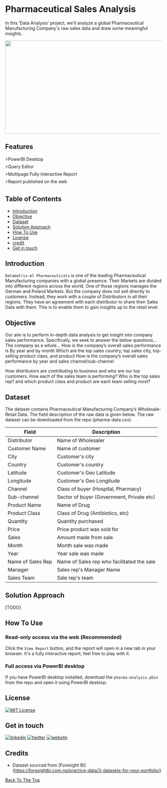 # Pharmaceutical Sales Analysis
In this ‘Data Analysis’ project, we’ll analyze a global Pharmaceutical Manufacturing Company's raw sales data and draw some meaningful insights.

<img src="https://datamatrix-ml.com/wp-content/uploads/2023/02/pharma-powerbi-feature-image.png" width="800" height="300" />

## Features
⚡PowerBI Desktop   
⚡Query Editor  
⚡Multipage Fully Interactive Report    
⚡Report published on the web

## Table of Contents
- [Introduction](#introduction) 
- [Objective](#objective)
- [Dataset](#dataset)
- [Solution Approach](#solution-approach)
- [How To Use](#how-to-use)
- [License](#license)
- [credit](#credits)
- [Get in touch](#get-in-touch)


## Introduction
`Datamatrix-ml Pharmaceuticals` is one of the leading Pharmaceutical Manufacturing companies with a global presence. Their Markets are divided into different regions across the world. One of those regions manages the German and Poland Markets. But the company does not sell directly to customers. Instead, they work with a couple of Distributors in all their regions. They have an agreement with each distributor to share their Sales Data with them. This is to enable them to gain insights up to the retail level. 

## Objective
Our aim is to perform in-depth data analysis to get insight into company sales performance. Specifically, we seek to answer the below questions…
The company as a whole…
How is the company’s overall sales performance is By year and by month
Which are the top sales country,  top sales city, top-selling product class, and product
How is the company’s overall sales performance by year and sales channel/sub-channel

How distributors are contributing to business and who are our top customers. 
How each of the sales team is performing? Who is the top sales rep? and which product class and product are each team selling most?

## Dataset
The dataset contains Pharmaceutical Manufacturing Company’s Wholesale-Retail Data. The field description of the raw data is given below. The raw dataset can be downloaded from the repo (pharma-data.csv).

|Field |Description|
| ------------ | ------------ |
|Distributor| Name of Wholesaler|
|Customer Name| Name of customer|
|City| Customer's city|
|Country| Customer's country|
|Latitude| Customer's Geo Latitude|
|Longitude| Customer's Geo Longitude|
|Channel|Class of buyer (Hospital, Pharmacy)|
|Sub-channel|Sector of buyer (Government, Private etc)|
|Product Name|Name of Drug|
|Product Class|Class of Drug (Antibiotics, etc)|
|Quantity|Quantity purchased|
|Price|Price product was sold for|
|Sales|Amount made from sale|
|Month|Month sale was made|
|Year|Year sale was made|
|Name of Sales Rep|Name of Sales rep who facilitated the sale|
|Manager|Sales rep's Manager Name|
|Sales Team|Sale rep's team|


## Solution Approach
[TODO]

## How To Use
### Read-only access via the web (Recommended)
Click the `View Report` button, and the report will open in a new tab in your browser. It's a fully interactive report; feel free to play with it. 

### Full access via PowerBI desktop
If you have PowerBI desktop installed, download the `pharma-analysis.pbix` from the repo and open it using PowerBI desktop. 


## License
[![MIT License](https://img.shields.io/badge/License-MIT-green.svg)](https://choosealicense.com/licenses/mit/)

## Get in touch
[![linkedin](https://img.shields.io/badge/linkedin-0A66C2?style=for-the-badge&logo=linkedin&logoColor=white)](https://www.linkedin.com/sssingh)
[![twitter](https://img.shields.io/badge/twitter-1DA1F2?style=for-the-badge&logo=twitter&logoColor=white)](https://twitter.com/_sssingh)
[![website](https://img.shields.io/badge/website-000?style=for-the-badge&logo=ko-fi&logoColor=white)](https://datamatrix-ml.com/)

## Credits
- Dataset sourced from [Foresight BI] (https://foresightbi.com.ng/practice-data/3-datasets-for-your-portfolio/)

[Back To The Top](#pharmaceutical-sales-analysis)
